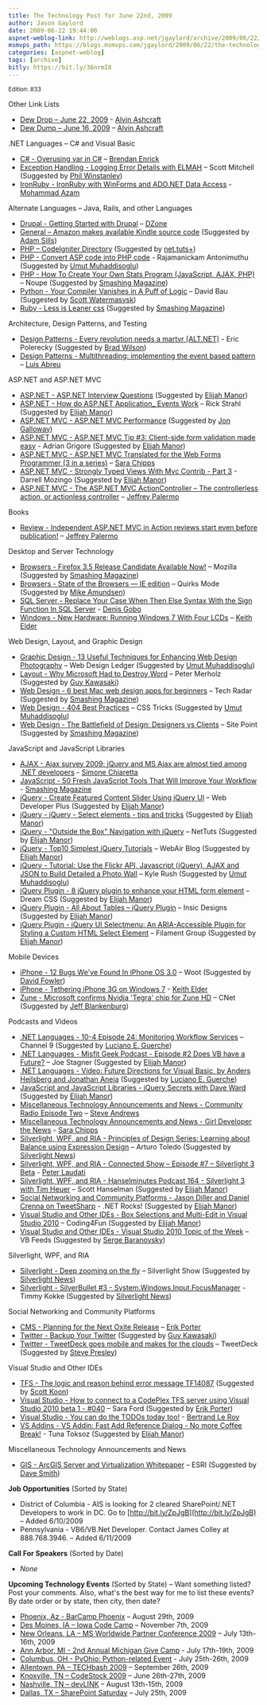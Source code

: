 ```yaml
---
title: The Technology Post for June 22nd, 2009
author: Jason Gaylord
date: 2009-06-22 19:44:00
aspnet-weblog-link: http://weblogs.asp.net/jgaylord/archive/2009/06/22/the-technology-post-for-june-22nd-2009.aspx
msmvps_path: https://blogs.msmvps.com/jgaylord/2009/06/22/the-technology-post-for-june-22nd-2009/
categories: [aspnet-weblog]
tags: [archive]
bitly: https://bit.ly/36nrmI8
---
```


<small>Edition: #33</small>

Other Link Lists

- [Dew Drop – June 22, 2009](http://www.alvinashcraft.com/2009/06/22/dew-drop-june-22-2009/) - [Alvin Ashcraft](http://twitter.com/alvinashcraft)
- [Dew Dump – June 16, 2009](http://www.alvinashcraft.com/2009/06/16/dew-dump-june-16-2009/) – [Alvin Ashcraft](http://twitter.com/alvinashcraft)

.NET Languages – C# and Visual Basic

- [C# - Overusing var in C#](http://brendan.enrick.com/blog/overusing-var-in-csharp/) – [Brendan Enrick](http://twitter.com/brendoneus)
- [Exception Handling - Logging Error Details with ELMAH](http://www.asp.net/learn/hosting/tutorial-14-vb.aspx) – Scott Mitchell (Suggested by [Phil Winstanley](http://twitter.com/Plip))
- [IronRuby - IronRuby with WinForms and ADO.NET Data Access](http://highoncoding.com/Articles/575_IronRuby_with_WinForms_and_ADO_NET_Data_Access.aspx) - [Mohammad Azam](http://twitter.com/azamsharp)

Alternate Languages – Java, Rails, and other Languages

- [Drupal - Getting Started with Drupal](http://refcardz.dzone.com/refcardz/getting-started-drupal?oid=ban00020-0) – [DZone](http://twitter.com/DZone)
- [General – Amazon makes available Kindle source code](https://amzn.to/2XRpQuc "https://amzn.to/2XRpQuc") (Suggested by [Adam Sills](http://twitter.com/adamstel))
- [PHP – CodeIgniter Directory](http://www.codeigniterdirectory.com/) (Suggested by [net.tuts+](http://twitter.com/NETTUTS))
- [PHP - Convert ASP code into PHP code](http://knol.google.com/k/rajamanickam-antonimuthu/convert-asp-code-into-php-code/14dmp09oqdm08/6) - Rajamanickam Antonimuthu (Suggested by [Umut Muhaddisoglu](http://twitter.com/umutm))
- [PHP - How To Create Your Own Stats Program (JavaScript, AJAX, PHP)](http://www.noupe.com/php/how-to-create-your-own-stats.html) – Noupe (Suggested by [Smashing Magazine](http://twitter.com/smashingmag))
- [Python - Your Compiler Vanishes in A Puff of Logic](http://davidbau.com/archives/2009/05/22/your_compiler_vanishes_in_a_puff_of_logic.html) – David Bau (Suggested by [Scott Watermasysk](http://twitter.com/scottw))
- [Ruby - Less is Leaner css](http://lesscss.org/) (Suggested by [Smashing Magazine](http://twitter.com/smashingmag))

Architecture, Design Patterns, and Testing

- [Design Patterns - Every revolution needs a martyr (ALT.NET)](http://eric.polerecky.com/archives/every-revolution-needs-a-martyr-alt-net/) - Eric Polerecky (Suggested by [Brad Wilson](http://twitter.com/bradwilson))
- [Design Patterns - Multithreading: implementing the event based pattern](http://msmvps.com/blogs/luisabreu/archive/2009/06/17/multithreading-implementing-the-event-based-pattern.aspx) – [Luis Abreu](http://twitter.com/luisabreu)

ASP.NET and ASP.NET MVC

- [ASP.NET - ASP.NET Interview Questions](http://visualstudio2008faqs.blogspot.com/2009/06/aspnet-interview-questions.html) (Suggested by [Elijah Manor](http://twitter.com/elijahmanor))
- [ASP.NET - How do ASP.NET Application\_ Events Work](http://west-wind.com/Weblog/posts/801489.aspx) – Rick Strahl (Suggested by [Elijah Manor](http://twitter.com/elijahmanor))
- [ASP.NET MVC - ASP.NET MVC Performance](http://www.slideshare.net/rudib/aspnet-mvc-performance) (Suggested by [Jon Galloway](http://twitter.com/jongalloway))
- [ASP.NET MVC - ASP.NET MVC Tip #3: Client-side form validation made easy](http://devermind.com/aspnet-mvc/asp-net-mvc-tip-3-how-to-cover-all-your-client-side-form-validation-needs-without-writing-any-javascript-part1) - Adrian Grigore (Suggested by [Elijah Manor](http://twitter.com/elijahmanor))
- [ASP.NET MVC - ASP.NET MVC Translated for the Web Forms Programmer (3 in a series)](http://girldeveloper.com/waxing-dev/asp-net-mvc-translated-for-the-web-forms-programmer-3-in-a-series/) – [Sara Chipps](http://twitter.com/SaraJChipps)
- [ASP.NET MVC - Strongly Typed Views With Mvc Contrib - Part 3](http://darrell.mozingo.net/2009/06/20/strongly-typed-views-with-mvc-contrib-part-3/) - Darrell Mozingo (Suggested by [Elijah Manor](http://twitter.com/elijahmanor))
- [ASP.NET MVC - The ASP.NET MVC ActionController – The controllerless action, or actionless controller](http://jeffreypalermo.com/blog/the-asp-net-mvc-actioncontroller-ndash-the-controllerless-action-or-actionless-controller/) – [Jeffrey Palermo](http://twitter.com/jeffreypalermo)

Books

- [Review - Independent ASP.NET MVC in Action reviews start even before publication!](http://jeffreypalermo.com/blog/independent-asp-net-mvc-in-action-reviews-start-even-before-publication/) – [Jeffrey Palermo](http://twitter.com/jeffreypalermo)

Desktop and Server Technology

- [Browsers - Firefox 3.5 Release Candidate Available Now!](http://blog.mozilla.com/blog/2009/06/21/firefox-35-release-candidate-available-now/) – Mozilla (Suggested by [Smashing Magazine](http://twitter.com/smashingmag))
- [Browsers - State of the Browsers — IE edition](http://www.quirksmode.org/blog/archives/2009/06/state_of_the_br_1.html) – Quirks Mode (Suggested by [Mike Amundsen](http://twitter.com/mamund))
- [SQL Server - Replace Your Case When Then Else Syntax With the Sign Function In SQL Server](http://blogs.lessthandot.com/index.php/DataMgmt/DBProgramming/replace-your-case-when-then-else-syntax-) - [Denis Gobo](http://twitter.com/DenisGobo)
- [Windows - New Hardware: Running Windows 7 With Four LCDs](http://keithelder.net/blog/archive/2009/06/22/new-hardware-running-windows-7-with-four-lcds.aspx) – [Keith Elder](http://twitter.com/keithelder)

Web Design, Layout, and Graphic Design

- [Graphic Design - 13 Useful Techniques for Enhancing Web Design Photography](http://webdesignledger.com/tutorials/13-useful-techniques-for-enhancing-web-design-photography) – Web Design Ledger (Suggested by [Umut Muhaddisoglu](http://twitter.com/umutm))
- [Layout - Why Microsoft Had to Destroy Word](http://blogs.harvardbusiness.org/merholz/2009/06/why-microsoft-had-to-destroy-w.html) – Peter Merholz (Suggested by [Guy Kawasaki](http://twitter.com/GuyKawasaki))
- [Web Design - 6 best Mac web design apps for beginners](http://www.techradar.com/news/software/applications/6-best-mac-web-design-apps-for-beginners-609147) – Tech Radar (Suggested by [Smashing Magazine](http://twitter.com/smashingmag))
- [Web Design - 404 Best Practices](http://css-tricks.com/404-best-practices/) – CSS Tricks (Suggested by [Umut Muhaddisoglu](http://twitter.com/umutm))
- [Web Design - The Battlefield of Design: Designers vs Clients](http://www.sitepoint.com/article/design-designers-clients/) – Site Point (Suggested by [Smashing Magazine](http://twitter.com/smashingmag))

JavaScript and JavaScript Libraries

- [AJAX - Ajax survey 2009: jQuery and MS Ajax are almost tied among .NET developers](http://codeclimber.net.nz/archive/2009/06/22/ajax-survey-2009-jquery-and-ms-ajax-are-almost-tied.aspx) - [Simone Chiaretta](http://twitter.com/simonech)
- [JavaScript - 50 Fresh JavaScript Tools That Will Improve Your Workflow](http://www.smashingmagazine.com/2009/06/21/50-fresh-javascript-tools-that-will-improve-your-workflow/) - [Smashing Magazine](http://twitter.com/smashingmag)
- [jQuery - Create Featured Content Slider Using jQuery UI](http://webdeveloperplus.com/jquery/featured-content-slider-using-jquery-ui/) – Web Developer Plus (Suggested by [Elijah Manor](http://twitter.com/elijahmanor))
- [jQuery - jQuery - Select elements - tips and tricks](http://myphpetc.blogspot.com/2009/03/jquery-select-elements-tips-and-tricks.html) (Suggested by [Elijah Manor](http://twitter.com/elijahmanor))
- [jQuery - "Outside the Box" Navigation with jQuery](http://net.tutsplus.com/tutorials/javascript-ajax/jquery-os-x-style-dock-and-stack-navigation/) – NetTuts (Suggested by [Elijah Manor](http://twitter.com/elijahmanor))
- [jQuery - Top10 Simplest jQuery Tutorials](http://www.webair.it/blog/2009/06/22/top10-simplest-jquery-tutorials/) – WebAir Blog (Suggested by [Elijah Manor](http://twitter.com/elijahmanor))
- [jQuery - Tutorial: Use the Flickr API, Javascript (jQuery), AJAX and JSON to Build Detailed a Photo Wall](http://kylerush.net/javascript/tutorial-flickr-api-javascript-jquery-ajax-json-build-detailed-photo-wall/) – Kyle Rush (Suggested by [Umut Muhaddisoglu](http://twitter.com/umutm))
- [jQuery Plugin - 8 jQuery plugin to enhance your HTML form element](http://www.dreamcss.com/2009/06/jquery-plugin-to-enhance-your-html-form.html) – Dream CSS (Suggested by [Elijah Manor](http://twitter.com/elijahmanor))
- [jQuery Plugin - All About Tables – jQuery Plugin](http://blog.insicdesigns.com/2009/06/all-about-tables-jquery-plugin/) – Insic Designs (Suggested by [Elijah Manor](http://twitter.com/elijahmanor))
- [jQuery Plugin - jQuery UI Selectmenu: An ARIA-Accessible Plugin for Styling a Custom HTML Select Element](http://www.filamentgroup.com/lab/jquery_ui_selectmenu_an_aria_accessible_plugin_for_styling_a_html_select/) – Filament Group (Suggested by [Elijah Manor](http://twitter.com/elijahmanor)) 

Mobile Devices

- [iPhone - 12 Bugs We've Found In iPhone OS 3.0](http://www.woot.com/Blog/ViewEntry.aspx?Id=8475) – Woot (Suggested by [David Fowler](http://twitter.com/davidfowl))
- [iPhone - Tethering iPhone 3G on Windows 7](http://keithelder.net/blog/archive/2009/06/22/tethering-iphone-3g-on-windows-7.aspx) - [Keith Elder](http://twitter.com/keithelder)
- [Zune - Microsoft confirms Nvidia 'Tegra' chip for Zune HD](http://news.cnet.com/8301-13924_3-10269713-64.html) – CNet (Suggested by [Jeff Blankenburg](http://twitter.com/jblankenburg))

Podcasts and Videos

- [.NET Languages - 10-4 Episode 24: Monitoring Workflow Services](http://channel9.msdn.com/shows/10-4/10-4-Episode-24-Monitoring-Workflow-Services/) – Channel 9 (Suggested by [Luciano E. Guerche](http://twitter.com/guercheLE))
- [.NET Languages - Misfit Geek Podcast - Episode #2 Does VB have a Future?](http://misfitgeek.com/podcast/misfit-geek-podcast-episode-2-does-vb-have-a-future/) – Joe Stagner (Suggested by [Elijah Manor](http://twitter.com/elijahmanor))
- [.NET Languages - Video: Future Directions for Visual Basic, by Anders Hejlsberg and Jonathan Aneja](http://blogs.msdn.com/vbteam/archive/2009/06/20/future-directions-for-visual-basic-by-anders-hejlsberg-and-jonathan-aneja.aspx) (Suggested by [Luciano E. Guerche](http://twitter.com/guercheLE))
- [JavaScript and JavaScript Libraries - jQuery Secrets with Dave Ward](http://polymorphicpodcast.com/shows/jquery/) (Suggested by [Elijah Manor](http://twitter.com/elijahmanor))
- [Miscellaneous Technology Announcements and News - Community Radio Episode Two](http://www.platinumbay.com/blogs/dotneticated/archive/2009/06/19/community-radio-episode-two.aspx) – [Steve Andrews](http://twitter.com/SteveAndrews)
- [Miscellaneous Technology Announcements and News - Girl Developer the News](http://girldeveloper.com/vlog/girl-developer-the-news/) - [Sara Chipps](http://twitter.com/SaraJChipps)
- [Silverlight, WPF, and RIA - Principles of Design Series: Learning about Balance using Expression Design](http://www.microsoft.com/video/en/us/details/fa37131b-90e5-4360-b481-eb3aa905108a) – Arturo Toledo (Suggested by [Silverlight News](http://twitter.com/SilverlightNews))
- [Silverlight, WPF, and RIA - Connected Show – Episode #7 – Silverlight 3 Beta](http://blogs.msdn.com/peterlau/archive/2009/06/16/connected-show-episode-7-silverlight-3-beta.aspx) - [Peter Laudati](http://twitter.com/jrzyshr)
- [Silverlight, WPF, and RIA - Hanselminutes Podcast 164 - Silverlight 3 with Tim Heuer](http://www.hanselman.com/blog/HanselminutesPodcast164Silverlight3WithTimHeuer.aspx) – Scott Hanselman (Suggested by [Elijah Manor](http://twitter.com/elijahmanor))
- [Social Networking and Community Platforms - Jason Diller and Daniel Crenna on TweetSharp](http://www.dotnetrocks.com/default.aspx?showNum=456) - .NET Rocks! (Suggested by [Elijah Manor](http://twitter.com/elijahmanor))
- [Visual Studio and Other IDEs - Box Selections and Multi-Edit in Visual Studio 2010](http://blogs.msdn.com/coding4fun/archive/2009/06/21/9797162.aspx) – Coding4Fun (Suggested by [Elijah Manor](http://twitter.com/elijahmanor))
- [Visual Studio and Other IDEs - Visual Studio 2010 Topic of the Week](http://blogs.msdn.com/bethmassi/archive/2009/06/16/visual-studio-2010-topic-of-the-week.aspx) – VB Feeds (Suggested by [Serge Baranovsky](http://twitter.com/sergeb))

Silverlight, WPF, and RIA

- [Silverlight - Deep zooming on the fly](http://www.silverlightshow.net/items/Deep-zooming-on-the-fly.aspx) – Silverlight Show (Suggested by [Silverlight News](http://twitter.com/SilverlightNews))
- [Silverlight - SilverBullet #3 - System.Windows.Input.FocusManager](http://geekswithblogs.net/tkokke/archive/2009/06/16/silverbullet-3---system.windows.input.focusmanager.aspx) - Timmy Kokke (Suggested by [Silverlight News](http://twitter.com/SilverlightNews))

Social Networking and Community Platforms

- [CMS - Planning for the Next Oxite Release](http://erikporter.com/Blog/Planning-for-the-Next-Oxite-Release) – [Erik Porter](http://twitter.com/HumanCompiler)
- [Twitter - Backup Your Twitter](http://backupmytweets.com/) (Suggested by [Guy Kawasaki](http://twitter.com/GuyKawasaki))
- [Twitter - TweetDeck goes mobile and makes for the clouds](http://tweetdeck.posterous.com/tweetdeck-goes-mobile-and-makes-for-the-cloud) – TweetDeck (Suggested by [Steve Presley](http://twitter.com/dsaxman))

Visual Studio and Other IDEs

- [TFS - The logic and reason behind error message TF14087](http://blogs.msdn.com/mrod/archive/2006/10/10/The-logic-and-reason-behind-error-message-TF14087.aspx) (Suggested by [Scott Koon](http://twitter.com/lazycoder))
- [Visual Studio - How to connect to a CodePlex TFS server using Visual Studio 2010 beta 1 - #040](http://blogs.msdn.com/saraford/archive/2009/05/29/how-to-connect-to-a-codeplex-tfs-server-using-visual-studio-2010-beta-1-040.aspx) – Sara Ford (Suggested by [Erik Porter](http://twitter.com/HumanCompiler))
- [Visual Studio - You can do the TODOs today too!](http://weblogs.asp.net/bleroy/archive/2009/06/16/you-can-do-the-todos-today-too.aspx) - [Bertrand Le Roy](http://twitter.com/bleroy)
- [VS Addins - VS Addin: Fast Add Reference Dialog - No more Coffee Break!](http://devlicio.us/blogs/tuna_toksoz/archive/2009/06/18/vs-addin-fast-add-reference-dialog-no-more-coffee-break.aspx) - Tuna Toksoz (Suggested by [Elijah Manor](http://twitter.com/elijahmanor))

Miscellaneous Technology Announcements and News

- [GIS - ArcGIS Server and Virtualization Whitepaper](http://support.esri.com/index.cfm?fa=downloads.patchesServicePacks.viewPatch&PID=66&MetaID=1527) – ESRI (Suggested by [Dave Smith](http://twitter.com/DruidSmith))

**Job Opportunities** (Sorted by State)

- District of Columbia - AIS is looking for 2 cleared SharePoint/.NET Developers to work in DC. Go to [http://bit.ly/ZpJgB](http://bit.ly/ZpJgB) – Added 6/10/2009
- Pennsylvania - VB6/VB.Net Developer. Contact James Colley at 888.768.3946. – Added 6/11/2009

**Call For Speakers** (Sorted by Date)

- _None_

**Upcoming Technology Events** (Sorted by State) – Want something listed? Post your comments. Also, what's the best way for me to list these events? By date order or by state, then city, then date?

- [Phoenix, Az - BarCamp Phoenix](http://barcamp.org/BarCampPhoenix) – August 29th, 2009
- [Des Moines, IA – Iowa Code Camp](http://iowacodecamp.com/default.aspx) – November 7th, 2009
- [New Orleans, LA – MS Worldwide Partner Conference 2009](http://www.digitalwpc.com/) – July 13th-16th, 2009
- [Ann Arbor, MI - 2nd Annual Michigan Give Camp](http://michigangivecamp.eventbrite.com/) - July 17th-19th, 2009
- [Columbus, OH - PyOhio: Python-related Event](http://www.developerfusion.com/event/13421/pyohio/) - July 25th-26th, 2009
- [Allentown, PA – TECHbash 2009](http://techbash.com/) – September 26th, 2009
- [Knoxville, TN – CodeStock 2009](http://www.codestock.org/) – June 26th-27th, 2009
- [Nashville, TN – devLINK](http://devlink.net/) – August 13th-15th, 2009
- [Dallas, TX – SharePoint Saturday](http://www.sharepointsaturday.org/dallas) – July 25th, 2009